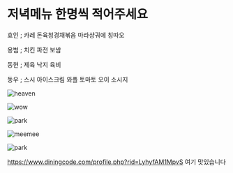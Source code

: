# 저녁메뉴 한명씩 적어주세요

효인 ; 카레 돈육청경채볶음 마라샹궈에 칭따오


용범 ; 치킨 파전 보쌈


동현 ; 제육 낙지 육비


동우 ; 스시 아이스크림 와플 토마토 오이 소시지

![heaven](https://t1.daumcdn.net/cfile/tistory/133756484F14393D41)

![wow](https://mblogthumb-phinf.pstatic.net/MjAyMDAxMTRfMjUy/MDAxNTc4OTg4OTg0MTkw.JHIOufAOBjSDrZGOeb5YKJD5IIETtCJA8avHuDlZQvYg.JTWsoukSdTPtmDyiPHliLQQJlOioj20Gwr1veN2AECIg.JPEG.sunad114/10%E2%98%85.JPG?type=w800)

![park](https://encrypted-tbn0.gstatic.com/images?q=tbn:ANd9GcTOzHx4dXr6B2E695LzBVdgBHlZg5SWggM_jkwrZWL7pg&s)

![meemee](https://cdn.jjalbot.com/2018/12/iJhBqkVjD/zzal.png)

![park](https://blog.kakaocdn.net/dn/JNpk2/btq3YU2OCCZ/jvIeDKLZkX6IeMwOauyyXK/img.jpg)

https://www.diningcode.com/profile.php?rid=LyhyfAM1MpvS 여기 맛있습니다